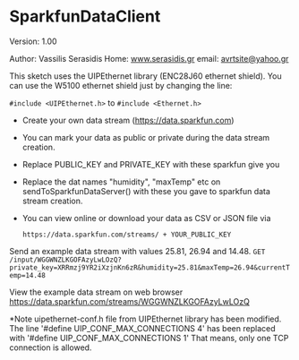 SparkfunDataClient
==================
Version: 1.00

 Author: Vassilis Serasidis
 Home: www.serasidis.gr
 email: avrtsite@yahoo.gr

This sketch uses the UIPEthernet library (ENC28J60 ethernet shield). You can use the W5100 ethernet shield just by changing the line:

```#include <UIPEthernet.h>```
to
```#include <Ethernet.h>```
 
- Create your own data stream (https://data.sparkfun.com)
- You can mark your data as public or private during the data stream creation.
- Replace PUBLIC_KEY and PRIVATE_KEY with these sparkfun give you
- Replace the dat names "humidity", "maxTemp" etc on sendToSparkfunDataServer() with these you
  gave to sparkfun data stream creation.
- You can view online or download your data as CSV or JSON file via 
  
  ```https://data.sparkfun.com/streams/ + YOUR_PUBLIC_KEY```

Send an example data stream with values 25.81, 26.94 and 14.48.
  ```GET /input/WGGWNZLKGOFAzyLwLOzQ?private_key=XRRmzj9YR2iXzjnKn6zR&humidity=25.81&maxTemp=26.94&currentTemp=14.48```
  
View the example data stream on web browser
  https://data.sparkfun.com/streams/WGGWNZLKGOFAzyLwLOzQ
  
*Note
      uipethernet-conf.h file from UIPEthernet library has been modified. The line
      '#define UIP_CONF_MAX_CONNECTIONS 4' has been replaced with '#define UIP_CONF_MAX_CONNECTIONS 1'
      That means, only one TCP connection is allowed.
